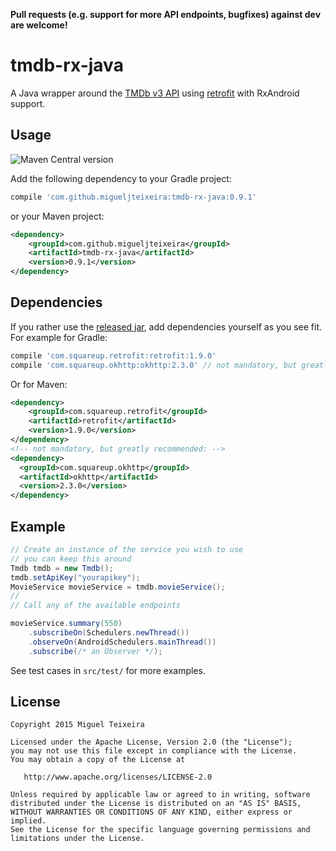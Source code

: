 **Pull requests (e.g. support for more API endpoints, bugfixes) against dev are welcome!**

tmdb-rx-java
============

A Java wrapper around the [TMDb v3 API][1] using [retrofit][2] with RxAndroid support.

Usage
-----
![Maven Central version](https://img.shields.io/maven-central/v/com.github.migueljteixeira/tmdb-rx-java.svg?style=flat-square)

Add the following dependency to your Gradle project:

```groovy
compile 'com.github.migueljteixeira:tmdb-rx-java:0.9.1'
```

or your Maven project:

```xml
<dependency>
    <groupId>com.github.migueljteixeira</groupId>
    <artifactId>tmdb-rx-java</artifactId>
    <version>0.9.1</version>
</dependency>
```

Dependencies
------------
If you rather use the [released jar][3], add dependencies yourself as you see fit.
For example for Gradle:

```groovy
compile 'com.squareup.retrofit:retrofit:1.9.0'
compile 'com.squareup.okhttp:okhttp:2.3.0' // not mandatory, but greatly recommended
```

Or for Maven:

```xml
<dependency>
    <groupId>com.squareup.retrofit</groupId>
    <artifactId>retrofit</artifactId>
    <version>1.9.0</version>
</dependency>
<!-- not mandatory, but greatly recommended: -->
<dependency>
  <groupId>com.squareup.okhttp</groupId>
  <artifactId>okhttp</artifactId>
  <version>2.3.0</version>
</dependency>
```

Example
-------

```java
// Create an instance of the service you wish to use
// you can keep this around
Tmdb tmdb = new Tmdb();
tmdb.setApiKey("yourapikey");
MovieService movieService = tmdb.movieService();
//
// Call any of the available endpoints

movieService.summary(550)
    .subscribeOn(Schedulers.newThread())
    .observeOn(AndroidSchedulers.mainThread())
    .subscribe(/* an Observer */);
```

See test cases in `src/test/` for more examples.

License
-------

    Copyright 2015 Miguel Teixeira

    Licensed under the Apache License, Version 2.0 (the "License");
    you may not use this file except in compliance with the License.
    You may obtain a copy of the License at

       http://www.apache.org/licenses/LICENSE-2.0

    Unless required by applicable law or agreed to in writing, software
    distributed under the License is distributed on an "AS IS" BASIS,
    WITHOUT WARRANTIES OR CONDITIONS OF ANY KIND, either express or implied.
    See the License for the specific language governing permissions and
    limitations under the License.




 [1]: http://docs.themoviedb.apiary.io/
 [2]: https://github.com/square/retrofit
 [3]: https://github.com/migueljteixeira/tmdb-rx-java/releases
